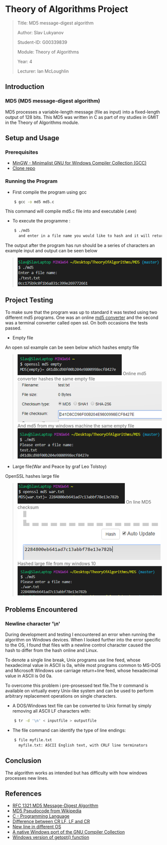# Theory of Algorithms Project

> Title: MD5 message-digest algorithm
>
> Author: Slav Lukyanov
>
> Student-ID: G00339839
>
> Module: Theory of Algorithms
>
> Year: 4
>
> Lecturer: Ian McLoughlin

## Introduction

### MD5 (MD5 message-digest algorithm)

MD5 processes a variable-length message (file as input) into a fixed-length output of 128 bits.
This MD5 was written in C as part of my studies in GMIT in the Theory of Algorithms module.

## Setup and Usage

### Prerequisites

- <a href="https://sourceforge.net/projects/mingw/">MinGW - Minimalist GNU for Windows Compiler Collection (GCC)</a>
- <a href="https://github.com/SlavLuk/MD5">Clone repo</a>

### Running the Program

- First compile the program using gcc

```sh
    $ gcc -o md5 md5.c
```

This command will compile md5.c file into and executable (.exe)

- To execute the programme :

```sh
    $ ./md5
      and enter in a file name you would like to hash and it will return a result
```

The output after the program has run should be a series of characters
an example input and output can be seen below

> <img src="https://github.com/SlavLuk/MD5/blob/master/img/example.PNG">

## Project Testing

To make sure that the program was up to standard it was tested using two
different md5 programs. One was an online <a href="http://onlinemd5.com">md5 converter</a> and the second was a
terminal converter called open ssl. On both occasions the tests passed.

- Empty file

An open ssl example can be seen below which hashes empty file

> <img src="https://github.com/SlavLuk/MD5/blob/master/img/empty.png">
> Online md5 converter hashes the same empty file
> <img src="https://github.com/SlavLuk/MD5/blob/master/img/online.png">
> And md5 from my windows machine the same empty file
> <img src="https://github.com/SlavLuk/MD5/blob/master/img/mine.png">

- Large file(War and Peace by graf Leo Tolstoy)

OpenSSL hashes large file

> <img src="https://github.com/SlavLuk/MD5/blob/master/img/warssl.png">
> On line MD5 checksum
> <img src="https://github.com/SlavLuk/MD5/blob/master/img/warline.png">
> Hashed large file from my windows 10
> <img src="https://github.com/SlavLuk/MD5/blob/master/img/warmine.png">

## Problems Encountered

### Newline character '\n'

During development and testing I encountered an error when running the algorithm on Windows devices.
When I looked further into the error specific to the OS, I found that files with a newline
control character caused the hash to differ from the hash online and Linux.

To denote a single line break, Unix programs use line feed, whose hexadecimal value in ASCII is 0a,
while most programs common to MS-DOS and Microsoft Windows
use carriage return+line feed, whose hexadecimal value in ASCII is 0d 0a.

To overcome this problem i pre-prosessed text file.The tr command is available on
virtually every Unix-like system and can be used to perform arbitrary replacement operations
on single characters.

- A DOS/Windows text file can be converted to Unix format by simply removing all ASCII LF
  characters with:

```sh
    $ tr -d '\n' < inputfile > outputfile
```

- The file command can identify the type of line endings:

```sh
    $ file myfile.txt
      myfile.txt: ASCII English text, with CRLF line terminators
```

## Conclusion

The algorithm works as intended but has difficulty with how windows processes new lines.

## References

- <a href="https://tools.ietf.org/pdf/rfc1321.pdf">RFC 1321 MD5 Message-Digest Algorithm</a>
- <a href="https://en.wikipedia.org/wiki/MD5">MD5 Pseudocode from Wikipedia</a>
- <a href="https://en.cppreference.com/w/c/language">C - Programming Language</a>
- <a href="https://stackoverflow.com/questions/1552749/difference-between-cr-lf-lf-and-cr-line-break-types">Difference between CR LF, LF and CR</a>
- <a href="https://en.wikipedia.org/wiki/Newline">New line in different OS</a>
- <a href="https://sourceforge.net/projects/mingw/">A native Windows port of the GNU Compiler Collection</a>
- <a href="https://www.codeproject.com/Articles/157001/Full-getopt-Port-for-Unicode-and-Multibyte-Microso">Windows version of getopt() function</a>
